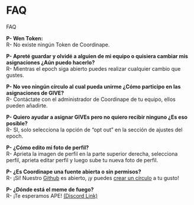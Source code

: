 # FAQ

FAQ

**P- Wen Token:**\
R- No existe ningún Token de Coordinape.

**P- Apreté guardar y olvidé a alguien de mi equipo o quisiera cambiar mis asignaciones ¿Aún puedo hacerlo?**\
R- Mientras el epoch siga abierto puedes realizar cualquier cambio que gustes.

**P- No veo ningún círculo al cual pueda unirme ¿Cómo participo en las asignaciones de GIVE?**\
R- Contáctate con el administrador de Coordinape de tu equipo, ellos pueden añadirte.

**P- Quiero ayudar a asignar GIVEs pero no quiero recibir ninguno ¿Es eso posible?**\
R- SI, solo selecciona la opción de “opt out” en la sección de ajustes del epoch.

**P- ¿Cómo edito mi foto de perfil?**\
R- Aprieta la imagen de perfil en la parte superior derecha, selecciona perfil, aprieta editar perfil y luego sube tu nueva foto de perfil.

**P- ¿Es Coordinape una fuente abierta o sin permisos?**\
R- ¡Si! Nuestro [Github](https://github.com/coordinape) es abierto, ¡y puedes [crear un círculo](Permissionless\_Circle.md) a tu gusto!

**P- ¿Dónde está el meme de fuego?**\
R- ¡Te esperamos APE! [(Discord Link)](https://discord.gg/wAWupXkgM6)
